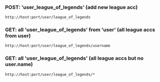 ### POST: 'user_league_of_legends' (add new league acc)
```bash
http://host:port/user/league_of_legends
```
### GET: all 'user_league_of_legends' from 'user' (all league accs from user)
```bash
http://host:port/user/league_of_legends/username
```
### GET: all 'user_league_of_legends' (all league accs but no user.name)
```bash
http://host:port/user/league_of_legends/*
```

